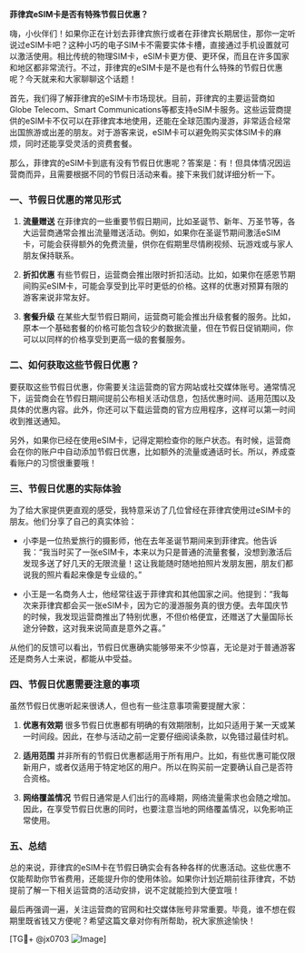 **菲律宾eSIM卡是否有特殊节假日优惠？**

嗨，小伙伴们！如果你正在计划去菲律宾旅行或者在菲律宾长期居住，那你一定听说过eSIM卡吧？这种小巧的电子SIM卡不需要实体卡槽，直接通过手机设置就可以激活使用。相比传统的物理SIM卡，eSIM卡更方便、更环保，而且在许多国家和地区都非常流行。不过，菲律宾的eSIM卡是不是也有什么特殊的节假日优惠呢？今天就来和大家聊聊这个话题！

首先，我们得了解菲律宾的eSIM卡市场现状。目前，菲律宾的主要运营商如Globe Telecom、Smart Communications等都支持eSIM卡服务。这些运营商提供的eSIM卡不仅可以在菲律宾本地使用，还能在全球范围内漫游，非常适合经常出国旅游或出差的朋友。对于游客来说，eSIM卡可以避免购买实体SIM卡的麻烦，同时还能享受灵活的资费套餐。

那么，菲律宾的eSIM卡到底有没有节假日优惠呢？答案是：有！但具体情况因运营商而异，且需要根据不同的节假日活动来看。接下来我们就详细分析一下。

### 一、节假日优惠的常见形式

1. **流量赠送**
   在菲律宾的一些重要节假日期间，比如圣诞节、新年、万圣节等，各大运营商通常会推出流量赠送活动。例如，如果你在圣诞节期间激活eSIM卡，可能会获得额外的免费流量，供你在假期里尽情刷视频、玩游戏或与家人朋友保持联系。

2. **折扣优惠**
   有些节假日，运营商会推出限时折扣活动。比如，如果你在感恩节期间购买eSIM卡，可能会享受到比平时更低的价格。这样的优惠对预算有限的游客来说非常友好。

3. **套餐升级**
   在某些大型节假日期间，运营商可能会推出升级套餐的服务。比如，原本一个基础套餐的价格可能包含较少的数据流量，但在节假日促销期间，你可以以同样的价格享受到更高一级的套餐服务。

### 二、如何获取这些节假日优惠？

要获取这些节假日优惠，你需要关注运营商的官方网站或社交媒体账号。通常情况下，运营商会在节假日期间提前公布相关活动信息，包括优惠时间、适用范围以及具体的优惠内容。此外，你还可以下载运营商的官方应用程序，这样可以第一时间收到推送通知。

另外，如果你已经在使用eSIM卡，记得定期检查你的账户状态。有时候，运营商会在你的账户中自动添加节假日优惠，比如额外的流量或通话时长。所以，养成查看账户的习惯很重要哦！

### 三、节假日优惠的实际体验

为了给大家提供更直观的感受，我特意采访了几位曾经在菲律宾使用过eSIM卡的朋友。他们分享了自己的真实体验：

- 小李是一位热爱旅行的摄影师，他在去年圣诞节期间来到菲律宾。他告诉我：“我当时买了一张eSIM卡，本来以为只是普通的流量套餐，没想到激活后发现多送了好几天的无限流量！这让我能随时随地拍照片发朋友圈，朋友们都说我的照片看起来像是专业级的。”

- 小王是一名商务人士，他经常往返于菲律宾和其他国家之间。他提到：“我每次来菲律宾都会买一张eSIM卡，因为它的漫游服务真的很方便。去年国庆节的时候，我发现运营商推出了特别优惠，不但价格便宜，还赠送了大量国际长途分钟数，这对我来说简直是意外之喜。”

从他们的反馈可以看出，节假日优惠确实能够带来不少惊喜，无论是对于普通游客还是商务人士来说，都能从中受益。

### 四、节假日优惠需要注意的事项

虽然节假日优惠听起来很诱人，但也有一些注意事项需要提醒大家：

1. **优惠有效期**
   很多节假日优惠都有明确的有效期限制，比如只适用于某一天或某一时间段。因此，在参与活动之前一定要仔细阅读条款，以免错过最佳时机。

2. **适用范围**
   并非所有的节假日优惠都适用于所有用户。比如，有些优惠可能仅限新用户，或者仅适用于特定地区的用户。所以在购买前一定要确认自己是否符合资格。

3. **网络覆盖情况**
   节假日通常是人们出行的高峰期，网络流量需求也会随之增加。因此，在享受节假日优惠的同时，也要注意当地的网络覆盖情况，以免影响正常使用。

### 五、总结

总的来说，菲律宾的eSIM卡在节假日确实会有各种各样的优惠活动。这些优惠不仅能帮助你节省费用，还能提升你的使用体验。如果你计划近期前往菲律宾，不妨提前了解一下相关运营商的活动安排，说不定就能捡到大便宜哦！

最后再强调一遍，关注运营商的官网和社交媒体账号非常重要。毕竟，谁不想在假期里既省钱又方便呢？希望这篇文章对你有所帮助，祝大家旅途愉快！

[TG💪+ @jx0703 ![Image](https://github.com/user-attachments/assets/dbca1d08-cadb-493c-b0ec-ad6f7a83f270)]